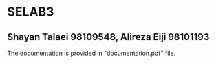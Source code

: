 # SELAB3

## Shayan Talaei 98109548, Alireza Eiji 98101193

The documentation is provided in "documentation.pdf" file.
